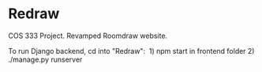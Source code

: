 # Redraw
COS 333 Project.  Revamped Roomdraw website.

To run Django backend, cd into "Redraw":
  1) npm start in frontend folder
  2) ./manage.py runserver
